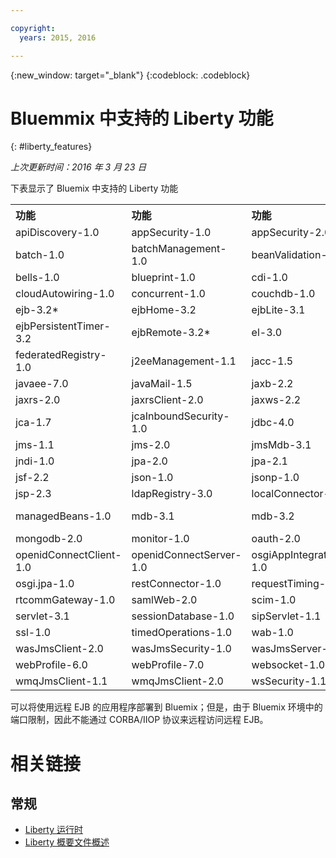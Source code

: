 ```yaml
---

copyright:
  years: 2015, 2016

---
```


{:new_window: target="_blank"}
{:codeblock: .codeblock}

# Bluemmix 中支持的 Liberty 功能
{: #liberty_features}

*上次更新时间：2016 年 3 月 23 日*

下表显示了 Bluemix 中支持的 Liberty 功能

<table>

<tr>
<th align="left">功能</th>
<th align="left">功能</th>
<th align="left">功能</th>
<th align="left">功能</th>
</tr>

<tr>
<td>apiDiscovery-1.0</td>
<td>appSecurity-1.0</td>
<td>appSecurity-2.0</td>
<td>appState-1.0</td>
</tr>

<tr>
<td>batch-1.0</td>
<td>batchManagement-1.0</td>
<td>beanValidation-1.0 </td>
<td>beanValidation-1.1</td>
</tr>

<tr>
<td>bells-1.0</td>
<td>blueprint-1.0</td>
<td>cdi-1.0</td>
<td>cdi-1.2</td>
</tr>

<tr>
<td>cloudAutowiring-1.0 </td>
<td>concurrent-1.0</td>
<td>couchdb-1.0</td>
<td>distributedMap-1.0 </td>
</tr>

<tr>
<td>ejb-3.2*</td>
<td>ejbHome-3.2</td>
<td>ejbLite-3.1</td>
<td>ejbLite-3.2</td>
</tr>

<tr>
<td>ejbPersistentTimer-3.2</td>
<td>ejbRemote-3.2*</td>
<td>el-3.0</td>
<td>eventLogging-1.0</td>
</tr>

<tr>
<td>federatedRegistry-1.0</td>
<td>j2eeManagement-1.1</td>
<td>jacc-1.5</td>
<td>jaspic-1.1</td>
</tr>

<tr>
<td>javaee-7.0</td>
<td>javaMail-1.5</td>
<td>jaxb-2.2</td>
<td>jaxrs-1.1</td>
</tr>

<tr>
<td>jaxrs-2.0</td>
<td>jaxrsClient-2.0</td>
<td>jaxws-2.2 </td>
<td>jca-1.6 </td>
</tr>

<tr>
<td>jca-1.7</td>
<td>jcaInboundSecurity-1.0</td>
<td>jdbc-4.0</td>
<td>jdbc-4.1</td>
</tr>

<tr>
<td>jms-1.1</td>
<td>jms-2.0</td>
<td>jmsMdb-3.1 </td>
<td>jmsMdb-3.2</td>
</tr>

<tr>
<td>jndi-1.0</td>
<td>jpa-2.0</td>
<td>jpa-2.1</td>
<td>jsf-2.0</td>
</tr>

<tr>
<td>jsf-2.2</td>
<td>json-1.0 </td>
<td>jsonp-1.0</td>
<td>jsp-2.2</td>
</tr>

<tr>
<td>jsp-2.3</td>
<td>ldapRegistry-3.0 </td>
<td>localConnector-1.0 </td>
<td>logAnalysis-1.0</td>
</tr>

<tr>
<td>managedBeans-1.0</td>
<td>mdb-3.1</td>
<td>mdb-3.2 </td>
<td>mediaServerControl-1.0</td>
</tr>

<tr>
<td>mongodb-2.0 </td>
<td>monitor-1.0 </td>
<td>oauth-2.0 </td>
<td>openid-2.0 </td>
</tr>

<tr>
<td>openidConnectClient-1.0 </td>
<td>openidConnectServer-1.0 </td>
<td>osgiAppIntegration-1.0</td>
<td>osgiConsole-1.0 </td>
</tr>

<tr>
<td>osgi.jpa-1.0 </td>
<td>restConnector-1.0 </td>
<td>requestTiming-1.0</td>
<td>rtcomm-1.0</td>
</tr>

<tr>
<td>rtcommGateway-1.0</td>
<td>samlWeb-2.0</td>
<td>scim-1.0</td>
<td>servlet-3.0</td>
</tr>

<tr>
<td>servlet-3.1</td>
<td>sessionDatabase-1.0 </td>
<td>sipServlet-1.1</td>
<td>spnego-1.0</td>
</tr>

<tr>
<td>ssl-1.0 </td>
<td>timedOperations-1.0 </td>
<td>wab-1.0 </td>
<td>wasJmsClient-1.1 </td>
</tr>

<tr>
<td>wasJmsClient-2.0</td>
<td>wasJmsSecurity-1.0 </td>
<td>wasJmsServer-1.0 </td>
<td>webCache-1.0 </td>
</tr>

<tr>
<td>webProfile-6.0 </td>
<td>webProfile-7.0</td>
<td>websocket-1.0</td>
<td>websocket-1.1</td>
</tr>

<tr>
<td>wmqJmsClient-1.1 </td>
<td>wmqJmsClient-2.0</td>
<td>wsSecurity-1.1</td>
<td>wsSecuritySaml-1.1</td>
<td></td>
</tr>
</table>

可以将使用远程 EJB 的应用程序部署到 Bluemix；但是，由于 Bluemix 环境中的端口限制，因此不能通过 CORBA/IIOP 协议来远程访问远程 EJB。

# 相关链接
## 常规
* [Liberty 运行时](index.html)
* [Liberty 概要文件概述](http://www-01.ibm.com/support/knowledgecenter/SSAW57_8.5.5/com.ibm.websphere.wlp.nd.doc/ae/cwlp_about.html)
